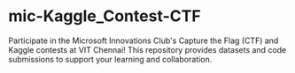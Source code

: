 # mic-Kaggle_Contest-CTF
Participate in the Microsoft Innovations Club's Capture the Flag (CTF) and Kaggle contests at VIT Chennai! This repository provides datasets and code submissions to support your learning and collaboration.
